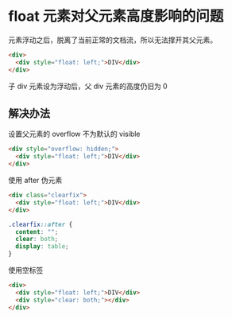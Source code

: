 # float 元素对父元素高度影响的问题

元素浮动之后，脱离了当前正常的文档流，所以无法撑开其父元素。

```html
<div>
  <div style="float: left;">DIV</div>
</div>
```
子 div 元素设为浮动后，父 div 元素的高度仍旧为 0

## 解决办法

设置父元素的 overflow 不为默认的 visible

```html
<div style="overflow: hidden;">
  <div style="float: left;">DIV</div>
</div>
```
使用 after 伪元素

```html
<div class="clearfix">
  <div style="float: left;">DIV</div>
</div>
```
```css
.clearfix::after {
  content: "";
  clear: both;
  display: table;
}
```
使用空标签

```html
<div>
  <div style="float: left;">DIV</div>
  <div style="clear: both;"></div>
</div>
```
